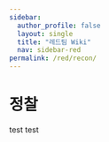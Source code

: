 ```yaml
---
sidebar:
  author_profile: false
  layout: single 
  title: "레드팀 Wiki"
  nav: sidebar-red
permalink: /red/recon/
---
```


# 정찰
test
test

